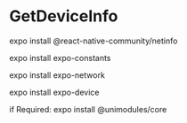 # GetDeviceInfo

expo install @react-native-community/netinfo

expo install expo-constants

expo install expo-network

expo install expo-device

if Required:
expo install @unimodules/core
